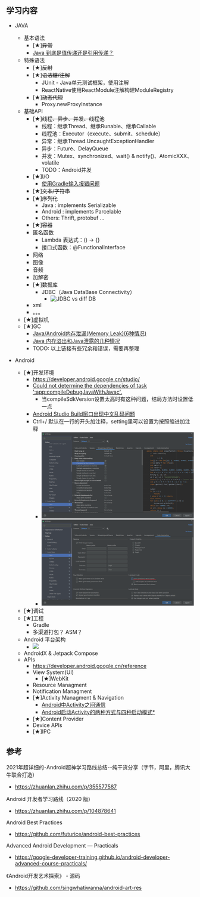 
## 学习内容

* JAVA
    * 基本语法
        * [★]~~异常~~
        * [Java 到底是值传递还是引用传递？](https://www.zhihu.com/question/31203609)
    * 特殊语法
        * [★]~~反射~~
        * [★]~~语法糖/注解~~
            * JUnit - Java单元测试框架，使用注解
            * ReactNative使用ReactModule注解构建ModuleRegistry
        * [★]~~动态代理~~
            * Proxy.newProxyInstance
    * 基础API
        * [★]~~线程、异步、并发、线程池~~
            * 线程：继承Thread、继承Runable、继承Callable
            * 线程池：Executor（execute、submit、schedule）
            * 异常：继承Thread.UncaughtExceptionHandler
            * 异步：Future、DelayQueue
            * 并发：Mutex、synchronized、wait() & notify()、AtomicXXX、volatile
            * TODO：Android并发
        * [★]I/O
            * [使用Gradle输入报错问题](https://stackoverflow.com/questions/19344661/run-failed-java-util-nosuchelementexception)
        * [★]~~文本/字符串~~
        * [★]~~序列化~~
            * Java : implements Serializable
            * Android : implements Parcelable
            * Others: Thrift, protobuf ...
        * [★]~~容器~~
        * 匿名函数
            * Lambda 表达式：() -> {}
            * 接口式函数：@FunctionalInterface
        * 网络
        * 图像
        * 音频
        * 加解密
        * [★]数据库
            * JDBC（Java DataBase Connectivity）
                * ![JDBC vs diff DB](http://img.mukewang.com/wiki/5ef2d39b09806ad210391056.jpg)
        * xml
        * 。。。
    * [★]虚拟机
    * [★]GC
        * [Java/Android内存泄漏(Memory Leak)(6种情况)](https://blog.csdn.net/Emmanuel__/article/details/83792868)
        * [Java 内存溢出和Java泄露的几种情况](https://blog.csdn.net/keep_learn/article/details/104656377)
        * TODO: 以上链接有些冗余和错误，需要再整理

* Android
    * [★]开发环境
        * https://developer.android.google.cn/studio/
        * [Could not determine the dependencies of task ':app:compileDebugJavaWithJavac'.](https://zhidao.baidu.com/question/557861208389292692.html)
            * 当compileSdkVersion设置太高时有这种问题，结局方法时设置低一点
        * [Android Studio Build窗口出现中文乱码问题](https://blog.csdn.net/qq_31796651/article/details/108249199)
        * Ctrl+/ 默认在一行的开头加注释，setting里可以设置为按照缩进加注释
            * ![Comment Setting](./.res/comment-setting.png)
            * ![Comment Setting2](./.res/comment-setting-2.png)
    * [★]调试
    * [★]工程
        * Gradle
        * 多渠道打包？ ASM？
    * Android 平台架构
        * ![](https://developer.android.google.cn/guide/platform/images/android-stack_2x.png)
    * AndroidX & Jetpack Compose
    * APIs
        * https://developer.android.google.cn/reference
        * View System(UI)
            * [★]WebKit
        * Resource Managment
        * Notification Managment
        * [★]Activity Managment & Navigation
            * [Android中Activity之间通信](https://www.cnblogs.com/tmlee/p/4978709.html)
            * [Android启动Activity的两种方式与四种启动模式*](https://www.cnblogs.com/chenxibobo/p/6136626.html)
        * [★]Content Provider
        * Device APIs
        * [★]IPC


## 参考
2021年超详细的-Android超神学习路线总结--纯干货分享（字节，阿里，腾讯大牛联合打造）
* https://zhuanlan.zhihu.com/p/355577587

Android 开发者学习路线（2020 版)
* https://zhuanlan.zhihu.com/p/104878641

Android Best Practices
* https://github.com/futurice/android-best-practices

Advanced Android Development — Practicals
* https://google-developer-training.github.io/android-developer-advanced-course-practicals/

《Android开发艺术探索》 - 源码
* https://github.com/singwhatiwanna/android-art-res